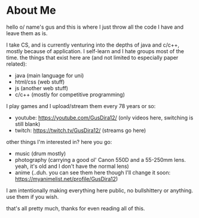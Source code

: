 # About Me
hello o/ name's gus and this is where I just throw all the code I have and leave them as is.

I take CS, and is currently venturing into the depths of java and c/c++, mostly because of application. I self-learn and I hate groups most of the time.
the things that exist here are (and not limited to especially paper related):
- java (main language for uni)
- html/css (web stuff)
- js (another web stuff)
- c/c++ (mostly for competitive programming)

I play games and I upload/stream them every 78 years or so:
- youtube: https://youtube.com/GusDira12/ (only videos here, switching is still blank)
- twitch: https://twitch.tv/GusDira12/ (streams go here)

other things I'm interested in? here you go:
- music (drum mostly)
- photography (carrying a good ol' Canon 550D and a 55-250mm lens. yeah, it's old and I don't have the normal lens)
- anime (..duh. you can see them here though I'll change it soon: https://myanimelist.net/profile/GusDira12)

I am intentionally making everything here public, no bullshittery or anything. use them if you wish.

that's all pretty much, thanks for even reading all of this.
